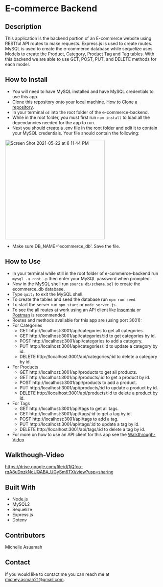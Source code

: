 # E-commerce Backend
## Description
This application is the backend portion of an E-commerce website using RESTful API routes to make requests. Express.js is used to create routes.
MySQL is used to create the e-commerce database while sequelize uses Models to create the Product, Category, Product Tag and Tag tables. With this
backend we are able to use GET, POST, PUT, and DELETE methods for each model. 

## How to Install
* You will need to have MySQL installed and have MySQL credentials to use this app.
* Clone this repository onto your local machine. [How to Clone a repository](https://docs.github.com/en/github/creating-cloning-and-archiving-repositories/cloning-a-repository-from-github/cloning-a-repository).
* In your terminal `cd` into the root folder of the e-commerce-backend.
* While in the root folder, you must first run `npm install` to load all the dependancies needed for the app to run.
* Next you should create a .env file in the root folder and edit it to contain your MySQL credentials. Your file should contain the following:

<img width="325" alt="Screen Shot 2021-05-22 at 6 11 44 PM" src="https://user-images.githubusercontent.com/77217156/119242137-9868f280-bb29-11eb-9bb4-e4f12eb49edb.png">

* Make sure DB_NAME='ecommerce_db'. Save the file.
 

## How to Use
* In your terminal while still in the root folder of e-commerce-backend run `mysql -u root -p` then enter your MySQL password when prompted.
* Now in the MySQL shell run `source db/schema.sql` to create the ecommerce_db database.
* Type `quit;` to exit the MySQL shell.
* To create the tables and seed the database run `npm run seed`.
* To start the server run `npm start` or `node server.js`.
* To see the all routes at work using an API client like [Insomnia](https://insomnia.rest/) or [Postman](https://www.postman.com/) is recommended.
* Routes and methods available for this app are (using port 3001):
* For Categories 
  * GET http://localhost:3001/api/categories to get all categories.
  * GET http://localhost:3001/api/categories/:id to get categories by id.
  * POST http://localhost:3001/api/categories to add a category.
  * PUT http://localhost:3001/api/categories/:id to update a category by id.
  * DELETE http://localhost:3001/api/categories/:id to delete a category by id.
* For Products 
  * GET http://localhost:3001/api/products to get all products.
  * GET http://localhost:3001/api/products/:id to get a product by id.
  * POST http://localhost:3001/api/products to add a product.
  * PUT http://localhost:3001/api/products/:id to update a product by id.
  * DELETE http://localhost:3001/api/products/:id to delete a product by id.
* For Tags 
  * GET http://localhost:3001/api/tags to get all tags.
  * GET http://localhost:3001/api/tags/:id to get a tag by id.
  * POST http://localhost:3001/api/tags to add a tag.
  * PUT http://localhost:3001/api/tags/:id to update a tag by id.
  * DELETE http://localhost:3001/api/tags/:id to delete a tag by id.
* For more on how to use an API client for this app see the [Walkthrough-Video](#walkthrough-video)

## Walkthough-Video
https://drive.google.com/file/d/1jQfco-rqA8uDpzkNcUQABA_UGySm6TXi/view?usp=sharing

## Built With
* Node.js
* MySQL2
* Sequelize
* Express.js
* Dotenv


## Contributors
Michelle Asuamah

## Contact
If you would like to contact me you can reach me at michey.asmah21@gmail.com.
